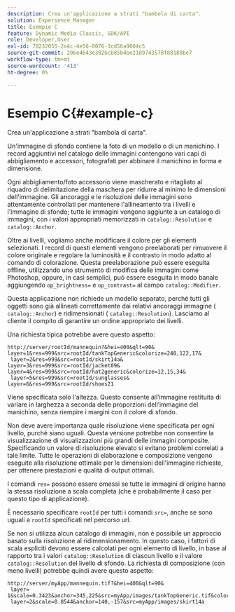 ```yaml
---
description: Crea un'applicazione a strati "bambola di carta".
solution: Experience Manager
title: Esempio C
feature: Dynamic Media Classic, SDK/API
role: Developer,User
exl-id: 70232055-2a4c-4e56-8076-3cd56a9004c5
source-git-commit: 206e4643e3926cb85b4be2189743578f88180be7
workflow-type: tm+mt
source-wordcount: '413'
ht-degree: 0%

---
```


# Esempio C{#example-c}

Crea un&#39;applicazione a strati &quot;bambola di carta&quot;.

Un&#39;immagine di sfondo contiene la foto di un modello o di un manichino. I record aggiuntivi nel catalogo delle immagini contengono vari capi di abbigliamento e accessori, fotografati per abbinare il manichino in forma e dimensione.

Ogni abbigliamento/foto accessorio viene mascherato e ritagliato al riquadro di delimitazione della maschera per ridurre al minimo le dimensioni dell&#39;immagine. Gli ancoraggi e le risoluzioni delle immagini sono attentamente controllati per mantenere l&#39;allineamento tra i livelli e l&#39;immagine di sfondo; tutte le immagini vengono aggiunte a un catalogo di immagini, con i valori appropriati memorizzati in `catalog::Resolution` e `catalog::Anchor`.

Oltre ai livelli, vogliamo anche modificare il colore per gli elementi selezionati. I record di questi elementi vengono preelaborati per rimuovere il colore originale e regolare la luminosità e il contrasto in modo adatto al comando di colorazione. Questa preelaborazione può essere eseguita offline, utilizzando uno strumento di modifica delle immagini come Photoshop, oppure, in casi semplici, può essere eseguita in modo banale aggiungendo `op_brightness=` e `op_contrast=` al campo `catalog::Modifier`.

Questa applicazione non richiede un modello separato, perché tutti gli oggetti sono già allineati correttamente dai relativi ancoraggi immagine ( `catalog::Anchor`) e ridimensionati ( `catalog::Resolution`). Lasciamo al cliente il compito di garantire un ordine appropriato dei livelli.

Una richiesta tipica potrebbe avere questo aspetto:

```
http://server/rootId/mannequin?&hei=400&qlt=90&
layer=1&res=999&src=rootId/tankTopGeneric&colorize=240,122,17&
 layer=2&res=999&src=rootId/skirt14a&
layer=3&res=999&src=rootId/jacket09&
layer=4&res=999&src=rootId/hat2generic&colorize=12,15,34&
 layer=5&res=999&src=rootId/sunglasses&
layer=6&res=999&src=rootId/shoes21
```

Viene specificata solo l&#39;altezza. Questo consente all’immagine restituita di variare in larghezza a seconda delle proporzioni dell’immagine del manichino, senza riempire i margini con il colore di sfondo.

Non deve avere importanza quale risoluzione viene specificata per ogni livello, purché siano uguali. Questa versione potrebbe non consentire la visualizzazione di visualizzazioni più grandi delle immagini composite. Specificando un valore di risoluzione elevato si evitano problemi correlati a tale limite. Tutte le operazioni di elaborazione e composizione vengono eseguite alla risoluzione ottimale per le dimensioni dell&#39;immagine richieste, per ottenere prestazioni e qualità di output ottimali.

I comandi `res=` possono essere omessi se tutte le immagini di origine hanno la stessa risoluzione a scala completa (che è probabilmente il caso per questo tipo di applicazione).

È necessario specificare `rootId` per tutti i comandi `src=`, anche se sono uguali a `rootId` specificati nel percorso url.

Se non si utilizza alcun catalogo di immagini, non è possibile un approccio basato sulla risoluzione al ridimensionamento. In questo caso, i fattori di scala espliciti devono essere calcolati per ogni elemento di livello, in base al rapporto tra i valori `catalog::Resolution` di ciascun livello e il valore `catalog::Resolution` del livello di sfondo. La richiesta di composizione (con meno livelli) potrebbe quindi avere questo aspetto:

```
http://server/myApp/mannequin.tif?&hei=400&qlt=90&
 layer= 1&scale=0.3423&anchor=345,225&src=myApp/images/tankTopGeneric.tif&colorize=240,122,17&
 layer=2&scale=0.8544&anchor=140,-157&src=myApp/images/skirt14a
```
